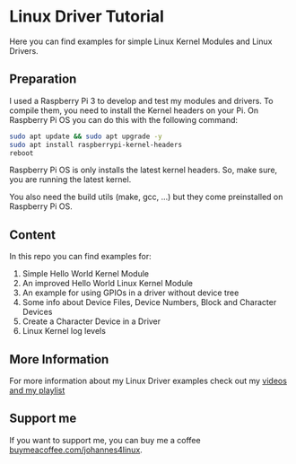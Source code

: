 # Linux Driver Tutorial

Here you can find examples for simple Linux Kernel Modules and Linux Drivers.

## Preparation

I used a Raspberry Pi 3 to develop and test my modules and drivers. To compile them, you need to install the Kernel headers on your Pi. On Raspberry Pi OS you can do this with the following command:

```bash
sudo apt update && sudo apt upgrade -y
sudo apt install raspberrypi-kernel-headers
reboot
```
Raspberry Pi OS is only installs the latest kernel headers. So, make sure, you are running the latest kernel.

You also need the build utils (make, gcc, ...) but they come preinstalled on Raspberry Pi OS.

## Content

In this repo you can find examples for:
1. Simple Hello World Kernel Module
2. An improved Hello World Linux Kernel Module
3. An example for using GPIOs in a driver without device tree
4. Some info about Device Files, Device Numbers, Block and Character Devices
5. Create a Character Device in a Driver
6. Linux Kernel log levels

## More Information

For more information about my Linux Driver examples check out my [videos and my playlist](https://www.youtube.com/watch?v=x1Y203vH-Dc&list=PLCGpd0Do5-I3b5TtyqeF1UdyD4C-S-dMa)

## Support me

If you want to support me, you can buy me a coffee [buymeacoffee.com/johannes4linux](https://www.buymeacoffee.com/johannes4linux).

